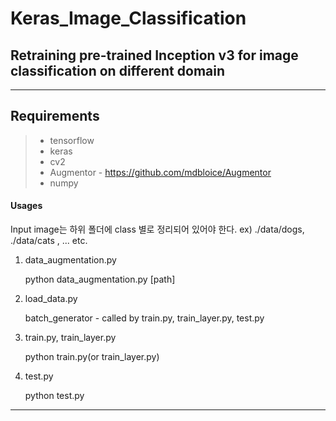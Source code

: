 # Keras_Image_Classification
## Retraining pre-trained Inception v3 for image classification on different domain
----------

Requirements
-------------

>- tensorflow
>- keras
>- cv2
>- Augmentor - https://github.com/mdbloice/Augmentor
>- numpy

####  Usages
Input image는 하위 폴더에 class 별로 정리되어 있어야 한다.
ex) ./data/dogs,  ./data/cats , ... etc.

1. data_augmentation.py
    
    python data_augmentation.py  [path]
2. load_data.py
    
    batch_generator - called by train.py, train_layer.py, test.py
3. train.py, train_layer.py
    
    python train.py(or train_layer.py)
4. test.py
    
    python test.py

----------


